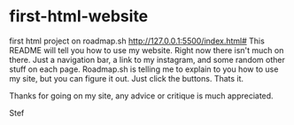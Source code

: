 # first-html-website
first html project on roadmap.sh
http://127.0.0.1:5500/index.html#
This README will tell you how to use my website.
Right now there isn't much on there. Just a navigation bar, a link to my instagram, and some random other stuff on each page.
Roadmap.sh is telling me to explain to you how to use my site, but you can figure it out. Just click the buttons. Thats it.

Thanks for going on my site, any advice or critique is much appreciated.

Stef
